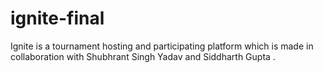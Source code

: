 # ignite-final
Ignite is a tournament hosting and participating platform which is made in collaboration with Shubhrant Singh Yadav and Siddharth Gupta .

